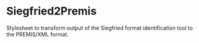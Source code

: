 # Siegfried2Premis
Stylesheet to transform output of the Siegfried format identification tool to the PREMIS/XML format.
